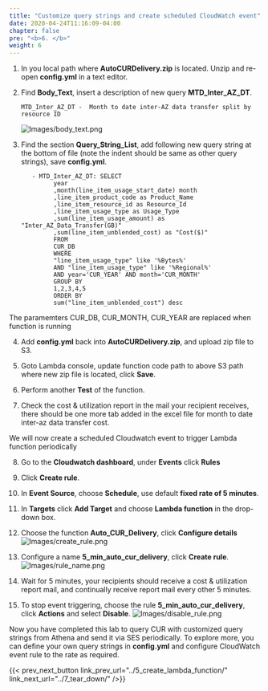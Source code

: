 ```yaml
---
title: "Customize query strings and create scheduled CloudWatch event"
date: 2020-04-24T11:16:09-04:00
chapter: false
pre: "<b>6. </b>"
weight: 6
---
```

1. In you local path where **AutoCURDelivery.zip** is located. Unzip and re-open **config.yml** in a text editor.

2. Find **Body_Text**, insert a description of new query **MTD_Inter_AZ_DT**.
    ```
    MTD_Inter_AZ_DT -  Month to date inter-AZ data transfer split by resource ID
    ```
    ![Images/body_text.png](/Cost/300_Automated_CUR_Query_and_Email_Delivery/Images/body_text.png)

3. Find the section **Query_String_List**, add following new query string at the bottom of file (note the indent should be same as other query strings), save **config.yml**.

          - MTD_Inter_AZ_DT: SELECT
                year
                ,month(line_item_usage_start_date) month
                ,line_item_product_code as Product_Name  
                ,line_item_resource_id as Resource_Id  
                ,line_item_usage_type as Usage_Type
                ,sum(line_item_usage_amount) as "Inter_AZ_Data_Transfer(GB)"
                ,sum(line_item_unblended_cost) as "Cost($)"
                FROM
                CUR_DB
                WHERE
                "line_item_usage_type" like '%Bytes%'
                AND "line_item_usage_type" like '%Regional%'
                AND year='CUR_YEAR' AND month='CUR_MONTH'
                GROUP BY
                1,2,3,4,5
                ORDER BY
                sum("line_item_unblended_cost") desc

The paramemters CUR_DB, CUR_MONTH, CUR_YEAR are replaced when function is running

4. Add **config.yml** back into **AutoCURDelivery.zip**, and upload zip file to S3.

5. Goto Lambda console, update function code path to above S3 path where new zip file is located, click **Save**.

6. Perform another **Test** of the function.

7. Check the cost & utilization report in the mail your recipient receives, there should be one more tab added in the excel file for month to date inter-az data transfer cost.

We will now create a scheduled Cloudwatch event to trigger Lambda function periodically

8. Go to the **Cloudwatch dashboard**, under **Events** click **Rules**

9. Click  **Create rule**.

10. In **Event Source**, choose **Schedule**, use default **fixed rate of 5 minutes**.

11. In **Targets** click **Add Target** and choose **Lambda function** in the drop-down box.

12. Choose the function **Auto_CUR_Delivery**, click **Configure details**
![Images/create_rule.png](/Cost/300_Automated_CUR_Query_and_Email_Delivery/Images/create_rule.png)

13. Configure a name **5_min_auto_cur_delivery**, click **Create rule**.
![Images/rule_name.png](/Cost/300_Automated_CUR_Query_and_Email_Delivery/Images/rule_name.png)

14. Wait for 5 minutes, your recipients should receive a cost & utilization report mail, and continually receive report mail every other 5 minutes.

15. To stop event triggering, choose the rule **5_min_auto_cur_delivery**, click **Actions** and select **Disable**.
![Images/disable_rule.png](/Cost/300_Automated_CUR_Query_and_Email_Delivery/Images/disable_rule.png)

Now you have completed this lab to query CUR with customized query strings from Athena and send it via SES periodically. To explore more, you can define your own query strings in **config.yml** and configure CloudWatch event rule to the rate as required.  

{{< prev_next_button link_prev_url="../5_create_lambda_function/" link_next_url="../7_tear_down/" />}}
